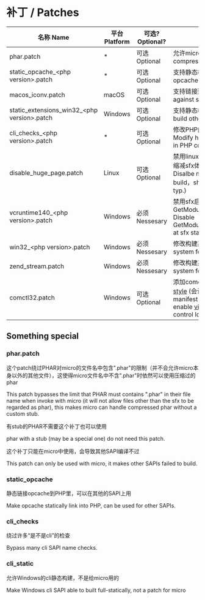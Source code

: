 
# 补丁 / Patches

名称 Name | 平台 Platform | 可选? Optional? | 用途 Usage
--- | --- | --- | ---
phar.patch | * | 可选 Optional | 允许micro使用压缩phar Allow micro use compressed phar
static_opcache_\<php version\>.patch | * | 可选 Optional | 支持静态构建opcache Support build opcache statically
macos_iconv.patch | macOS | 可选 Optional | 支持链接到系统的iconv Support link against system iconv
static_extensions_win32_\<php version\>.patch | Windows | 可选 Optional | 支持静态构建Windows其他扩展 Support build other extensions for windows
cli_checks_\<php version\>.patch | * | 可选 Optional | 修改PHP内核中硬编码的SAPI检查 Modify hardcoden SAPI name checks in PHP core
disable_huge_page.patch | Linux | 可选 Optional | 禁用linux构建的max-page-size选项，缩减sfx体积（典型的， 10M+ -> 5M） Disalbe max-page-size for linux build，shrink sfx size (10M+ -> 5M typ.)
vcruntime140_\<php version\>.patch | Windows | 必须 Nessesary | 禁用sfx启动时GetModuleHandle(vcruntime140(d).dll) Disable GetModuleHandle(vcruntime140(d).dll) at sfx start
win32_\<php version\>.patch | Windows | 必须 Nessesary | 修改构建系统以静态构建 Modify build system for build sfx file
zend_stream.patch | Windows | 必须 Nessesary | 修改构建系统以静态构建 Modify build system for build sfx file
comctl32.patch | Windows | 可选 Optional | 添加comctl32.dll manifest以启用[visual style](https://learn.microsoft.com/en-us/windows/win32/controls/visual-styles-overview) (会让窗口控件好看一些) Add manifest dependency for comctl32 to enable [visual style](https://learn.microsoft.com/en-us/windows/win32/controls/visual-styles-overview) (makes window control looks modern)

## Something special

### phar.patch

这个patch绕过PHAR对micro的文件名中包含".phar"的限制（并不会允许micro本身以外的其他文件），这使得micro文件名中不含".phar"时依然可以使用压缩过的phar

This patch bypasses the limit that PHAR must contains ".phar" in their file name when invoke with micro (it will not allow files other than the sfx to be regarded as phar), this makes micro can handle compressed phar without a custom stub.

有stub的PHAR不需要这个补丁也可以使用

phar with a stub (may be a special one) do not need this patch.

这个补丁只能在micro中使用，会导致其他SAPI编译不过

This patch can only be used with micro, it makes other SAPIs failed to build.

### static_opcache

静态链接opcache到PHP里，可以在其他的SAPI上用

Make opcache statically link into PHP, can be used for other SAPIs.

### cli_checks

绕过许多“是不是cli”的检查

Bypass many cli SAPI name checks.

### cli_static

允许Windows的cli静态构建，不是给micro用的

Make Windows cli SAPI able to built full-statically, not a patch for micro

